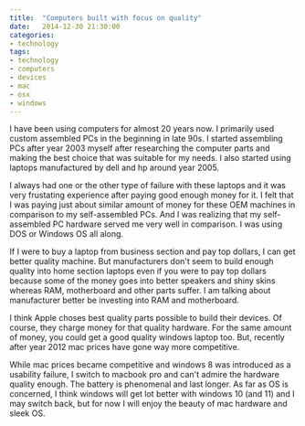 ```yaml
---
title:  "Computers built with focus on quality"
date:   2014-12-30 21:30:00
categories: 
- technology
tags:
- technology
- computers
- devices
- mac
- osx
- windows
---
```


I have been using computers for almost 20 years now. I primarily used custom assembled PCs in the beginning in late 90s. I started assembling PCs after year 2003 myself after researching the computer parts and making the best choice that was suitable for my needs. I also started using laptops manufactured by dell and hp around year 2005.

I always had one or the other type of failure with these laptops and it was very frustating experience after paying good enough money for it. I felt that I was paying just about similar amount of money for these OEM machines in comparison to my self-assembled PCs. And I was realizing that my self-assembled PC hardware served me very well in comparison. I was using DOS or Windows OS all along.

If I were to buy a laptop from business section and pay top dollars, I can get better quality machine. But manufacturers don't seem to build enough quality into home section laptops even if you were to pay top dollars because some of the money goes into better speakers and shiny skins whereas RAM, motherboard and other parts suffer. I am talking about manufacturer better be investing into RAM and motherboard.

I think Apple choses best quality parts possible to build their devices. Of course, they charge money for that quality hardware. For the same amount of money, you could get a good quality windows laptop too. But, recently after year 2012 mac prices have gone way more competitive.

While mac prices became competitive and windows 8 was introduced as a usability failure, I switch to macbook pro and can't admire the hardware quality enough. The battery is phenomenal and last longer. As far as OS is concerned, I think windows will get lot better with windows 10 (and 11) and I may switch back, but for now I will enjoy the beauty of mac hardware and sleek OS.

